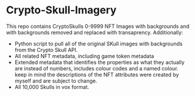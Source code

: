 # Crypto-Skull-Imagery

This repo contains CryptoSkulls 0-9999 NFT Images with backgrounds and with backgrounds removed and replaced with transaprency.
Additionally: 

 - Python script to pull all of the original SKull images with backgrounds from the Crypto Skull API.
 - All related NFT metadata, including game token metadata
 - Extended metadata that identifies the properties as what they actually are instead of numbers, includes colour codes and a named colour. keep in mind the descriptions    of the NFT attributes were created by myself and are subject to change.
 - All 10,000 Skulls in vox format.


